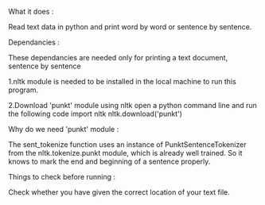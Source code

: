 
What it does :

Read text data in python and print word by word or sentence by sentence.

Dependancies :

These dependancies are needed only for printing a text document, sentence by sentence

1.nltk module is needed to be installed in the local machine to run this program.

2.Download 'punkt' module using nltk
  open a python command line and run the following code
  import nltk
  nltk.download('punkt')

Why do we need 'punkt' module : 

The sent_tokenize function uses an instance of PunktSentenceTokenizer from the nltk.tokenize.punkt module, which is already well trained. So it knows to mark the end and beginning of a sentence properly.

Things to check before running :

Check whether you have given the correct location of your text file.
